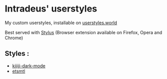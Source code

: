 # Intradeus' userstyles

My custom userstyles, installable on [userstyles.world](https://userstyles.world)

Best served with [Stylus](https://add0n.com/stylus.html) (Browser extension available on Firefox, Opera and Chrome)

## Styles :
- [kijiji-dark-mode](./kijiji-dark-mode)
- [etsmtl](./etsmtl)

